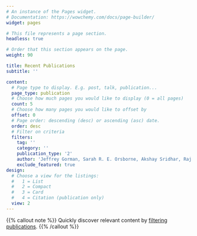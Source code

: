 ```yaml
---
# An instance of the Pages widget.
# Documentation: https://wowchemy.com/docs/page-builder/
widget: pages

# This file represents a page section.
headless: true

# Order that this section appears on the page.
weight: 90

title: Recent Publications
subtitle: ''

content:
  # Page type to display. E.g. post, talk, publication...
  page_type: publication
  # Choose how much pages you would like to display (0 = all pages)
  count: 5
  # Choose how many pages you would like to offset by
  offset: 0
  # Page order: descending (desc) or ascending (asc) date.
  order: desc
  # Filter on criteria
  filters:
    tag: ''
    category: ''
    publication_type: '2'
    author: 'Jeffrey Gorman, Sarah R. E. Orsborne, Akshay Sridhar, Raj Pandya, Peter Budden, Alexander Ohmann, Naitik A. Panjwani, Yun Liu, Jake L. Greenfield, Simon Dowland, Victor Gray, Seán T. J. Ryan, Sara De Ornellas, Afaf H. El-Sagheer, Tom Brown, Jonathan R. Nitschke, Jan Behrends, Ulrich F. Keyser, Akshay Rao, Rosana Collepardo-Guevara, Eugen Stulz, Richard H. Friend, and Florian Auras'
    exclude_featured: true
design:
  # Choose a view for the listings:
  #   1 = List
  #   2 = Compact
  #   3 = Card
  #   4 = Citation (publication only)
  view: 2
---
```


{{% callout note %}}
Quickly discover relevant content by [filtering publications](./publication/).
{{% /callout %}}
